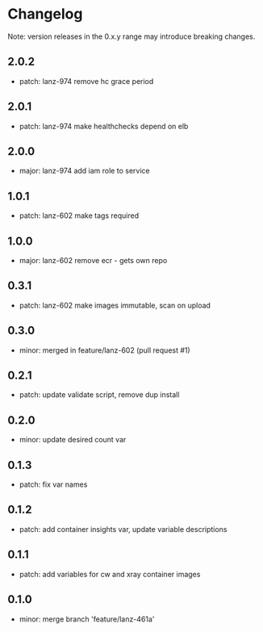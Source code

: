 # Changelog
Note: version releases in the 0.x.y range may introduce breaking changes.

## 2.0.2

- patch: lanz-974  remove hc grace period

## 2.0.1

- patch: lanz-974  make healthchecks depend on elb

## 2.0.0

- major: lanz-974  add iam role to service

## 1.0.1

- patch: lanz-602  make tags required

## 1.0.0

- major: lanz-602  remove ecr - gets own repo

## 0.3.1

- patch: lanz-602  make images immutable, scan on upload

## 0.3.0

- minor: merged in feature/lanz-602 (pull request #1)

## 0.2.1

- patch:  update validate script, remove dup install

## 0.2.0

- minor:  update desired count var

## 0.1.3

- patch: fix var names

## 0.1.2

- patch:  add container insights var, update variable descriptions

## 0.1.1

- patch:  add variables for cw and xray container images

## 0.1.0

- minor: merge branch 'feature/lanz-461a'
